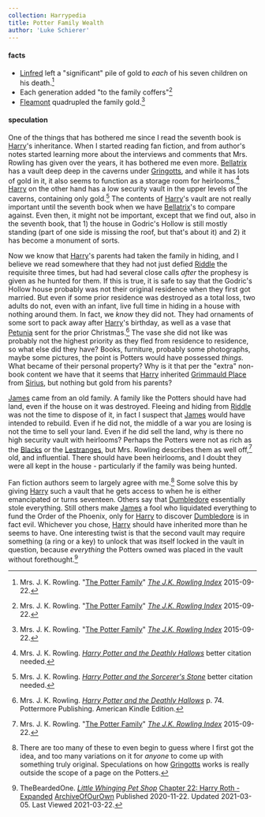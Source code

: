 ```yaml
---
collection: Harrypedia
title: Potter Family Wealth
author: 'Luke Schierer'
---
```


#### facts

* [Linfred] left a "significant" pile of gold to *each* of his seven children on his death.[^221121-2]
* Each generation added "to the family coffers"[^221121-3]
* [Fleamont] quadrupled the family gold.[^221121-4]

[^221121-2]: Mrs. J. K. Rowling.
    "[The Potter Family](https://www.rowlingindex.org/work/pmpfam/)"
    _[The J.K. Rowling Index](https://www.rowlingindex.org)_ 2015-09-22.

[^221121-3]: Mrs. J. K. Rowling.
    "[The Potter Family](https://www.rowlingindex.org/work/pmpfam/)"
    _[The J.K. Rowling Index](https://www.rowlingindex.org)_ 2015-09-22.

[^221121-4]: Mrs. J. K. Rowling.
    "[The Potter Family](https://www.rowlingindex.org/work/pmpfam/)"
    _[The J.K. Rowling Index](https://www.rowlingindex.org)_ 2015-09-22.

#### speculation

One of the things that has bothered me since I read the seventh book is
[Harry][]'s inheritance.  When I started reading fan fiction, and from author's
notes started learning more about the interviews and comments that Mrs. Rowling
has given over the years, it has bothered me even more.  [Bellatrix][] has a
vault deep deep in the caverns under [Gringotts], and while it has lots of gold
in it, it also seems to function as a storage room for heirlooms.[^200725-1]
[Harry][] on the other hand has a low security vault in the upper levels of the
caverns, containing only gold.[^200725-2]  The contents of [Harry]'s vault are
not really important until the seventh book when we have [Bellatrix][]'s to
compare against.  Even then, it might not be important, except that we find
out, also in the seventh book, that 1) the house in Godric's Hollow is still
mostly standing (part of one side is missing the roof, but that's about it) and
2) it has become a monument of sorts.

[Harry]: <../harry_james/>

[Bellatrix]: <../../black/bellatrix>

Now we know that [Harry][]'s parents had taken the family in hiding, and I
believe we read somewhere that they had not just defied [Riddle][] the
requisite three times, but had had several close calls *after* the prophesy is
given as he hunted for them. If this is true, it is safe to say that the
Godric's Hollow house probably was not their original residence when they first
got married.  But even if some prior residence was destroyed as a total loss, two
adults do not, even with an infant, live full time in hiding in a house with
nothing around them.  In fact, we *know* they did not. They had ornaments of
some sort to pack away after [Harry][]'s birthday, as well as a vase that
[Petunia][] sent for the prior Christmas.[^210902-1]  The vase she did not like
was probably not the highest priority as they fled from residence to residence,
so what else did they have?  Books, furniture, probably some photographs, maybe
some pictures, the point is Potters would have possessed *things.*  What became
of their personal property?  Why is it that per the "extra" non-book content we
have that it seems that [Harry][] inherited [Grimmauld Place] from [Sirius][],
but nothing but gold from his parents?

[Grimmauld Place]: <../../../grimmauld_place/>

[Riddle]: <../../riddle/tom_marvolo>

[Petunia]: <../../evans/petunia>

[Sirius]: <../../black/sirius_iii>

[James][] came from an old family.  A family like the Potters should have had
land, even if the house on it was destroyed.  Fleeing and hiding from
[Riddle][] was not the time to dispose of it, in fact I suspect that [James][]
would have intended to rebuild.  Even if he did not, the middle of a war you
are losing is not the time to sell your land.  Even if he did sell the land,
why is there no high security vault with heirlooms?  Perhaps the Potters were
not as rich as the [Blacks][] or the [Lestranges][], but Mrs. Rowling describes
them as well off,[^221129-1] old, and influential.  There should have been
heirlooms, and I doubt they were all kept in the house - particularly if the
family was being hunted.

[James]: <..//james/>

[Blacks]: <../../black/>

[Lestranges]: <../../lestrange/>

Fan fiction authors seem to largely agree with me.[^211117-1]  Some solve this
by giving [Harry][] such a vault that he gets access to when he is either
emancipated or turns seventeen.  Others say that [Dumbledore][] essentially
stole everything.  Still others make [James][] a fool who liquidated everything
to fund the Order of the Phoenix, only for [Harry][] to discover [Dumbledore][]
is in fact evil.  Whichever you chose, [Harry][] should have inherited more
than he seems to have. One interesting twist is that the second vault may
require something (a ring or a key) to unlock that was itself locked in the
vault in question, because *everything* the Potters owned was placed in the
vault without forethought.[^210322-1]

[Harry Potter and the Deathly Hallows]: https://www.goodreads.com/book/show/136251.Harry_Potter_and_the_Deathly_Hallows

[^210902-1]: Mrs. J. K. Rowling.
_[Harry Potter and the Deathly Hallows]_
p. 74. Pottermore Publishing. American Kindle Edition.

[^221129-1]: Mrs. J. K. Rowling.
"[The Potter Family](https://www.rowlingindex.org/work/pmpfam/)"
_[The J.K. Rowling Index](https://www.rowlingindex.org)_ 2015-09-22.

[^211117-1]: There are too many of these to even begin to guess where I first
    got the idea, and too many variations on it for *anyone* to come up with
    something truly original.  Speculations on how [Gringotts][] works is
    really outside the scope of a page on the Potters.

[Linfred]: <../linfred/>

[Fleamont]: <../fleamont/>

[Dumbledore]: <../../dumbledore/albus_percival_wulfric_brian/>

[Gringotts]: <../../../gringotts/>

[Harry Potter and the Sorcerer's Stone]: https://www.goodreads.com/book/show/3.Harry_Potter_and_the_Sorcerer_s_Stone

[^210618-7]: Mrs. J. K. Rowling.
    _[Harry Potter and the Sorcerer's Stone]_
    p. 131. Pottermore Limited. American Kindle Edition.

[^210618-8]: Mrs. J. K. Rowling.
    _[Harry Potter and the Sorcerer's Stone]_
    p. 49. Pottermore Limited. American Kindle Edition.

[^210517-11]: Mrs. J. K. Rowling. _Harry Potter and the Order of the Phoenix_
    better citation needed.

[^210517-10]: Mrs. J. K. Rowling. _Harry Potter and the Prisoner of Azkaban_
    better citation needed.

[^210517-9]: Mrs. J. K. Rowling. _Harry Potter and the Prisoner of Azkaban_
    better citation needed. Regardless of citation, the general idea is that if
    it is not taught until during or after seventh year, and even then many
    adults fail …

[^210517-8]: One work suggesting that Harry has been squashed:
    * FMPtrumpets.
      _[How is this My Life?](https://archiveofourown.org/works/31033985)
      [Archive of Our Own](https://archiveofourown.org/)
      Published: 2021-05-02 Updated: 2021-05-16 Last Viewed: 2021-05-17

[^210517-7]: Mrs. J. K. Rowling. _Harry Potter and the Order of the Phoenix_
    Better citation needed.

[^200710-1]: Mrs. J. K. Rowling.
    _Harry Potter and the Order of the Phoenix_
    Kindle Locations 9456-9457. Pottermore Limited. American Kindle Edition.

[^200710-2]: Mrs. J. K. Rowling.
    _[Harry Potter and the Sorcerer's Stone]_
    p. 208. Pottermore Limited. American Kindle Edition.

[^210322-1]: TheBeardedOne.
    _[Little Whinging Pet Shop](https://archiveofourown.org/works/27669059)_
    [Chapter 22: Harry Roth - Expanded](https://archiveofourown.org/works/27669059/chapters/73491705)
    [ArchiveOfOurOwn](https://archiveofourown.org) Published 2020-11-22. Updated 2021-03-05. Last Viewed 2021-03-22.

[^200710-3]: Tom Kristal.
    _[Prongs Final Prank](https://www.fanfiction.net/s/4279550/1/Prongs-Final-Prank)_
    [FanFiction by FictionPress](https://www.fanfiction.net/) Published 2008-03-26.
    Last Viewed 2020-07-10.

[^200602-1]: Mrs. J. K. Rowling. _Harry Potter and the Philosopher's Stone_
    Location 1527 of 3996.

[^200527-1]: ivybelle.  _Don't Touch Me_,
    [Archive of Our Own](https://archiveofourown.org/) last viewed 2020-05-27.

[^200725-1]:  Mrs. J. K. Rowling. _[Harry Potter and the Deathly Hallows]_ better citation needed.

[^200725-2]: Mrs. J. K. Rowling. _[Harry Potter and the Sorcerer's Stone]_ better citation needed.

[^210304-7]: Mrs. J. K. Rowling. _Harry Potter and the Half-Blood Prince_ pp. 85-86. Pottermore Publishing. American Kindle Edition.

